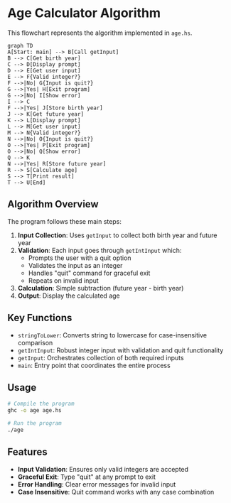 # Age Calculator Algorithm

This flowchart represents the algorithm implemented in `age.hs`.

```mermaid
graph TD
A[Start: main] --> B[Call getInput]
B --> C[Get birth year]
C --> D[Display prompt]
D --> E[Get user input]
E --> F{Valid integer?}
F -->|No| G{Input is quit?}
G -->|Yes| H[Exit program]
G -->|No| I[Show error]
I --> C
F -->|Yes| J[Store birth year]
J --> K[Get future year]
K --> L[Display prompt]
L --> M[Get user input]
M --> N{Valid integer?}
N -->|No| O{Input is quit?}
O -->|Yes| P[Exit program]
O -->|No| Q[Show error]
Q --> K
N -->|Yes| R[Store future year]
R --> S[Calculate age]
S --> T[Print result]
T --> U[End]
```

## Algorithm Overview

The program follows these main steps:

1. **Input Collection**: Uses `getInput` to collect both birth year and future year
2. **Validation**: Each input goes through `getIntInput` which:
   - Prompts the user with a quit option
   - Validates the input as an integer
   - Handles "quit" command for graceful exit
   - Repeats on invalid input
3. **Calculation**: Simple subtraction (future year - birth year)
4. **Output**: Display the calculated age

## Key Functions

- `stringToLower`: Converts string to lowercase for case-insensitive comparison
- `getIntInput`: Robust integer input with validation and quit functionality
- `getInput`: Orchestrates collection of both required inputs
- `main`: Entry point that coordinates the entire process

## Usage

```bash
# Compile the program
ghc -o age age.hs

# Run the program
./age
```

## Features

- **Input Validation**: Ensures only valid integers are accepted
- **Graceful Exit**: Type "quit" at any prompt to exit
- **Error Handling**: Clear error messages for invalid input
- **Case Insensitive**: Quit command works with any case combination
